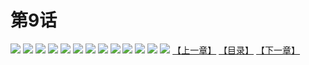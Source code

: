 # 第9话
![](https://s2.baozimh.com/scomic/yuekanshaonuyeqijun-chunquan/0/13-ikbm/1.jpg)
![](https://s2.baozimh.com/scomic/yuekanshaonuyeqijun-chunquan/0/13-ikbm/2.jpg)
![](https://s2.baozimh.com/scomic/yuekanshaonuyeqijun-chunquan/0/13-ikbm/3.jpg)
![](https://s2.baozimh.com/scomic/yuekanshaonuyeqijun-chunquan/0/13-ikbm/4.jpg)
![](https://s2.baozimh.com/scomic/yuekanshaonuyeqijun-chunquan/0/13-ikbm/5.jpg)
![](https://s2.baozimh.com/scomic/yuekanshaonuyeqijun-chunquan/0/13-ikbm/6.jpg)
![](https://s2.baozimh.com/scomic/yuekanshaonuyeqijun-chunquan/0/13-ikbm/7.jpg)
![](https://s2.baozimh.com/scomic/yuekanshaonuyeqijun-chunquan/0/13-ikbm/8.jpg)
![](https://s2.baozimh.com/scomic/yuekanshaonuyeqijun-chunquan/0/13-ikbm/9.jpg)
![](https://s2.baozimh.com/scomic/yuekanshaonuyeqijun-chunquan/0/13-ikbm/10.jpg)
![](https://s2.baozimh.com/scomic/yuekanshaonuyeqijun-chunquan/0/13-ikbm/11.jpg)
![](https://s2.baozimh.com/scomic/yuekanshaonuyeqijun-chunquan/0/13-ikbm/12.jpg)
![](https://s2.baozimh.com/scomic/yuekanshaonuyeqijun-chunquan/0/13-ikbm/13.jpg)
[【上一章】](./8.md)
[【目录】](./README.md)
[【下一章】](./10.md)
